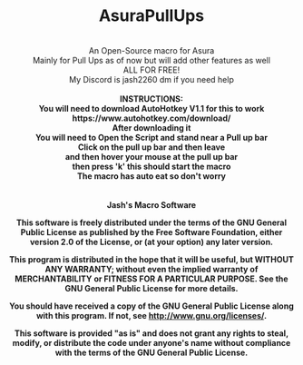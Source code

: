 

<div align="center">
<h1>AsuraPullUps</h1>
<br>
An Open-Source macro for Asura<br>
Mainly for Pull Ups as of now but will add other features as well<br>
ALL FOR FREE!<br>
My Discord is jash2260 dm if you need help<br>
<br>
<b>INSTRUCTIONS:<b>
<br>
You will need to download AutoHotkey V1.1 for this to work https://www.autohotkey.com/download/<br>
After downloading it<br>
You will need to Open the Script and stand near a Pull up bar<br>
Click on the pull up bar and then leave<br>
and then hover your mouse at the pull up bar<br>
then press 'k' this should start the macro<br>
The macro has auto eat so don't worry<br>
<br>
<br>
Jash's Macro Software

This software is freely distributed under the terms of the GNU General Public License as published by the Free Software Foundation, either version 2.0 of the License, or (at your option) any later version.

This program is distributed in the hope that it will be useful, but WITHOUT ANY WARRANTY; without even the implied warranty of MERCHANTABILITY or FITNESS FOR A PARTICULAR PURPOSE. See the GNU General Public License for more details.

You should have received a copy of the GNU General Public License along with this program. If not, see <http://www.gnu.org/licenses/>.

<b>This software is provided "as is" and does not grant any rights to steal, modify, or distribute the code under anyone's name without compliance with the terms of the GNU General Public License.<b>



</div>

